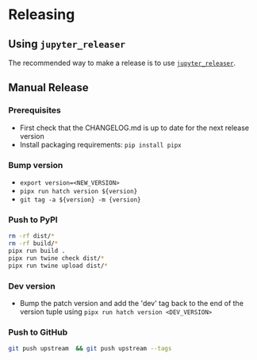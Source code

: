 # Releasing

## Using `jupyter_releaser`

The recommended way to make a release is to use [`jupyter_releaser`](https://jupyter-releaser.readthedocs.io/en/latest/get_started/making_release_from_repo.html).

## Manual Release

### Prerequisites

- First check that the CHANGELOG.md is up to date for the next release version
- Install packaging requirements: `pip install pipx`

### Bump version

- `export version=<NEW_VERSION>`
- `pipx run hatch version ${version}`
- `git tag -a ${version} -m {version}`

### Push to PyPI

```bash
rm -rf dist/*
rm -rf build/*
pipx run build .
pipx run twine check dist/*
pipx run twine upload dist/*
```

### Dev version

- Bump the patch version and add the 'dev' tag back to the end of the version tuple using `pipx run hatch version <DEV_VERSION>`

### Push to GitHub

```bash
git push upstream  && git push upstream --tags
```
